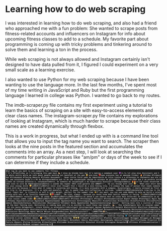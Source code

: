 # Learning how to do web scraping

I was interested in learning how to do web scraping, and also had a friend who approached me with a fun problem: She wanted to scrape posts from fitness-related accounts and influencers on Instagram for info about upcoming fitness classes to add to a schedule. My favorite part about programming is coming up with tricky problems and tinkering around to solve them and learning a ton in the process. 

While web scraping is not always allowed and Instagram certainly isn't designed to have data pulled from it, I figured I could experiment on a very small scale as a learning exercise.

I also wanted to use Python for my web scraping because I have been wanting to use the language more. In the last few months, I've spent most of my time writing in JavaScript and Ruby but the first programming language I learned in college was Python. I wanted to go back to my routes.

The imdb-scraper.py file contains my first experiment using a tutorial to learn the basics of scraping on a site with easy-to-access elements and clear class names. The instagram-scraper.py file contains my explorations of looking at Instagram, which is much harder to scrape because their class names are created dynamically through flexbox. 

This is a work in progress, but what I ended up with is a command line tool that allows you to input the tag name you want to search. The scraper then looks at the nine posts in the featured section and accumulates the comments into an array. As a next step, I will look at searching the comments for particular phrases like "am/pm" or days of the week to see if I can determine if they include a schedule.

![Instagram Results](/instagram-result.png)


